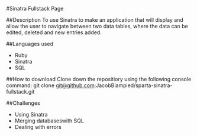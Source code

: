 #Sinatra Fullstack Page

##Description
To use Sinatra to make an application that will display and allow the user to navigate between two data tables, where the data can be edited, deleted and new entries added.

##Languages used
* Ruby
* Sinatra
* SQL

##How to download
Clone down the repositiory using the following console command:
git clone git@github.com:JacobBlampied/sparta-sinatra-fullstack.git

##Challenges
* Using Sinatra
* Merging databaseswith SQL
* Dealing with errors
